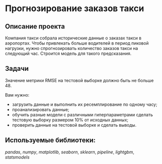 # Прогнозирование заказов такси


## Описание проекта

Компания такси собрала исторические данные о заказах такси в аэропортах. Чтобы привлекать больше водителей в период пиковой нагрузки, нужно спрогнозировать количество заказов такси на следующий час. Строится модель для такого предсказания.



## Задачи

Значение метрики RMSE на тестовой выборке должно быть не больше 48.

Вам нужно:

- загрузить данные и выполнить их ресемплирование по одному часу;
- проанализировать данные;
- обучить разные модели с различными гиперпараметрами сделать тестовую выборку размером 10% от исходных данных;
- проверить данные на тестовой выборке и сделать выводы.

## Используемые библиотеки:

*pandas*, *numpy*, *matplotlib*, *seaborn*, *sklearn*, *pipeline*, *lightgbm*, *statsmodels*


